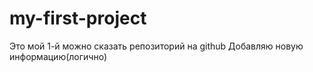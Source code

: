 # my-first-project
Это мой 1-й можно сказать репозиторий на github
Добавляю новую информацию(логично)
